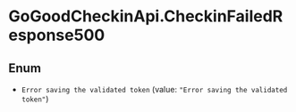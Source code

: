 # GoGoodCheckinApi.CheckinFailedResponse500

## Enum


* `Error saving the validated token` (value: `"Error saving the validated token"`)


